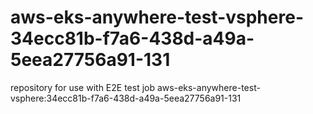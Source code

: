 # aws-eks-anywhere-test-vsphere-34ecc81b-f7a6-438d-a49a-5eea27756a91-131
repository for use with E2E test job aws-eks-anywhere-test-vsphere:34ecc81b-f7a6-438d-a49a-5eea27756a91-131
